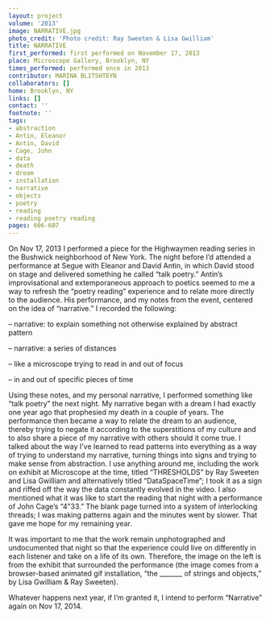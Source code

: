 ```yaml
---
layout: project
volume: '2013'
image: NARRATIVE.jpg
photo_credit: 'Photo credit: Ray Sweeten & Lisa Gwilliam'
title: NARRATIVE
first_performed: first performed on November 17, 2013
place: Microscope Gallery, Brooklyn, NY
times_performed: performed once in 2013
contributor: MARINA BLITSHTEYN
collaborators: []
home: Brooklyn, NY
links: []
contact: ''
footnote: ''
tags:
- abstraction
- Antin, Eleanor
- Antin, David
- Cage, John
- data
- death
- dream
- installation
- narrative
- objects
- poetry
- reading
- reading poetry reading
pages: 606-607
---
```


On Nov 17, 2013 I performed a piece for the Highwaymen reading series in the Bushwick neighborhood of New York. The night before I’d attended a performance at Segue with Eleanor and David Antin, in which David stood on stage and delivered something he called “talk poetry.” Antin’s improvisational and extemporaneous approach to poetics seemed to me a way to refresh the “poetry reading” experience and to relate more directly to the audience. His performance, and my notes from the event, centered on the idea of “narrative.” I recorded the following:

– narrative: to explain something not otherwise explained by abstract pattern

– narrative: a series of distances

– like a microscope trying to read in and out of focus

– in and out of specific pieces of time

Using these notes, and my personal narrative, I performed something like “talk poetry” the next night. My narrative began with a dream I had exactly one year ago that prophesied my death in a couple of years. The performance then became a way to relate the dream to an audience, thereby trying to negate it according to the superstitions of my culture and to also share a piece of my narrative with others should it come true. I talked about the way I’ve learned to read patterns into everything as a way of trying to understand my narrative, turning things into signs and trying to make sense from abstraction. I use anything around me, including the work on exhibit at Microscope at the time, titled “THRESHOLDS” by Ray Sweeten and Lisa Gwilliam and alternatively titled “DataSpaceTime”; I took it as a sign and riffed off the way the data constantly evolved in the video. I also mentioned what it was like to start the reading that night with a performance of John Cage’s “4”33.” The blank page turned into a system of interlocking threads; I was making patterns again and the minutes went by slower. That gave me hope for my remaining year.

It was important to me that the work remain unphotographed and undocumented that night so that the experience could live on differently in each listener and take on a life of its own. Therefore, the image on the left is from the exhibit that surrounded the performance (the image comes from a browser-based animated gif installation, “the _______ of strings and objects,” by Lisa Gwilliam & Ray Sweeten).

Whatever happens next year, if I’m granted it, I intend to perform “Narrative” again on Nov 17, 2014.
